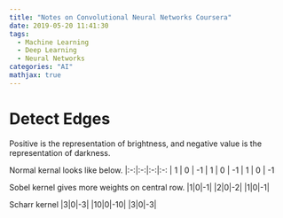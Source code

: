 ```yaml
---
title: "Notes on Convolutional Neural Networks Coursera"
date: 2019-05-20 11:41:30
tags: 
  - Machine Learning
  - Deep Learning
  - Neural Networks
categories: "AI" 
mathjax: true
---
```

# Detect Edges
Positive is the representation of brightness, and negative value is the representation of darkness.

Normal kernal looks like below.
|:-:|:-:|:-:|:-:
| 1 | 0 | -1 
| 1 | 0 | -1
| 1 | 0 | -1 

Sobel kernel gives more weights on central row.
|1|0|-1|
|2|0|-2|
|1|0|-1|

Scharr kernel
|3|0|-3|
|10|0|-10|
|3|0|-3|

